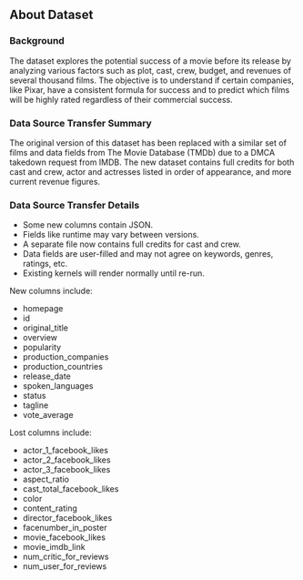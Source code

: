 ## About Dataset

### Background

The dataset explores the potential success of a movie before its release by analyzing various factors such as plot, cast, crew, budget, and revenues of several thousand films. The objective is to understand if certain companies, like Pixar, have a consistent formula for success and to predict which films will be highly rated regardless of their commercial success.

### Data Source Transfer Summary

The original version of this dataset has been replaced with a similar set of films and data fields from The Movie Database (TMDb) due to a DMCA takedown request from IMDB. The new dataset contains full credits for both cast and crew, actor and actresses listed in order of appearance, and more current revenue figures.

### Data Source Transfer Details

- Some new columns contain JSON.
- Fields like runtime may vary between versions.
- A separate file now contains full credits for cast and crew.
- Data fields are user-filled and may not agree on keywords, genres, ratings, etc.
- Existing kernels will render normally until re-run.

New columns include:

- homepage
- id
- original_title
- overview
- popularity
- production_companies
- production_countries
- release_date
- spoken_languages
- status
- tagline
- vote_average

Lost columns include:

- actor_1_facebook_likes
- actor_2_facebook_likes
- actor_3_facebook_likes
- aspect_ratio
- cast_total_facebook_likes
- color
- content_rating
- director_facebook_likes
- facenumber_in_poster
- movie_facebook_likes
- movie_imdb_link
- num_critic_for_reviews
- num_user_for_reviews
